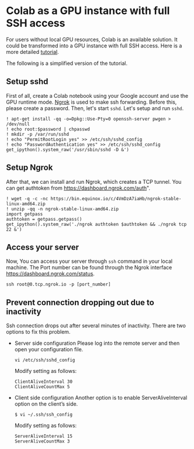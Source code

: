 # Colab as a GPU instance with full SSH access

For users without local GPU resources, Colab is an available solution. It could be transformed into a GPU instance with full SSH access.
Here is a more detailed [tutorial](https://imadelhanafi.com/posts/google_colal_server/).

The following is a simplified version of the tutorial.

## Setup sshd
First of all, create a Colab notebook using your Google account and use the GPU runtime mode.
[Ngrok](https://ngrok.com/) is used to make ssh forwarding. Before this, please create a password. Then, let's start `sshd`.
Let's setup and run `sshd`.
```
! apt-get install -qq -o=Dpkg::Use-Pty=0 openssh-server pwgen > /dev/null
! echo root:$password | chpasswd
! mkdir -p /var/run/sshd
! echo "PermitRootLogin yes" >> /etc/ssh/sshd_config
! echo "PasswordAuthentication yes" >> /etc/ssh/sshd_config
get_ipython().system_raw('/usr/sbin/sshd -D &')
```

## Setup Ngrok
After that, we can install and run Ngrok, which creates a TCP tunnel.
You can get authtoken from https://dashboard.ngrok.com/auth".
```
! wget -q -c -nc https://bin.equinox.io/c/4VmDzA7iaHb/ngrok-stable-linux-amd64.zip
! unzip -qq -n ngrok-stable-linux-amd64.zip
import getpass
authtoken = getpass.getpass()
get_ipython().system_raw('./ngrok authtoken $authtoken && ./ngrok tcp 22 &')
```

## Access your server
Now, You can access your server through `ssh` command in your local machine.
The Port number can be found through the Ngrok interface https://dashboard.ngrok.com/status.
```
ssh root@0.tcp.ngrok.io -p [port_number]
```

## Prevent connection dropping out due to inactivity

Ssh connection drops out after several minutes of inactivity. 
There are two options to fix this problem.

+ Server side configuration
  Please log into the remote server and then open your configuration file.
  ```
  vi /etc/ssh/sshd_config
  ```
  Modify setting as follows:
  ```
  ClientAliveInterval 30
  ClientAliveCountMax 5
  ```

+ Client side configuration
  Another option is to enable ServerAliveInterval option on the client’s side.
  ```
  $ vi ~/.ssh/ssh_config
  ```
  Modify setting as follows:
  ```
  ServerAliveInterval 15
  ServerAliveCountMax 3
  ```
